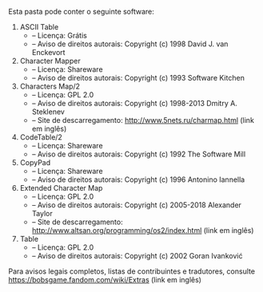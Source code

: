 ﻿Esta pasta pode conter o seguinte software:

1. ASCII Table
   - – Licença: Grátis
   - – Aviso de direitos autorais: Copyright (c) 1998 David J. van Enckevort
2. Character Mapper
   - – Licença: Shareware
   - – Aviso de direitos autorais: Copyright (c) 1993 Software Kitchen
3. Characters Map/2
   - – Licença: GPL 2.0
   - – Aviso de direitos autorais: Copyright (c) 1998-2013 Dmitry A. Steklenev
   - – Site de descarregamento: http://www.5nets.ru/charmap.html (link em inglês)
4. CodeTable/2
   - – Licença: Shareware
   - – Aviso de direitos autorais: Copyright (c) 1992 The Software Mill
5. CopyPad
   - – Licença: Shareware
   - – Aviso de direitos autorais: Copyright (c) 1996 Antonino Iannella
6. Extended Character Map
   - – Licença: GPL 2.0
   - – Aviso de direitos autorais: Copyright (c) 2005-2018 Alexander Taylor
   - – Site de descarregamento: http://www.altsan.org/programming/os2/index.html (link em inglês)
7. Table
   - – Licença: GPL 2.0
   - – Aviso de direitos autorais: Copyright (c) 2002 Goran Ivanković

Para avisos legais completos, listas de contribuintes e tradutores, consulte https://bobsgame.fandom.com/wiki/Extras (link em inglês)
